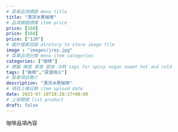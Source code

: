 ```yaml
---
# 菜單品項標題 menu title 
title: "漂浮冰黑咖啡"
# 品項價錢標價 item price 
price: [160]
price: [160]
price: ["120"]
# 圖片檔案目錄 diretory to store image file
image : "images/jrey.jpg"
# 菜單品項分類 menu item categories 
categories: ["咖啡"]
# 標籤 辣度 素食 甜食 冷熱 tags for spicy vegan sweet hot and cold 
tags: ["咖啡","深淺培火"]
# 菜單項目簡介 
description: "漂浮冰黑咖啡"
# 項目上傳日期 item upload date 
date: 2023-07-18T18:20:17+08:00
# 上架開關 list product 
draft: false
---
```


咖啡品項內容

